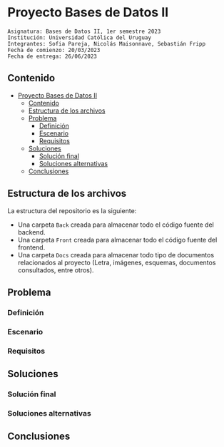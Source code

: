 # Proyecto Bases de Datos II
    Asignatura: Bases de Datos II, 1er semestre 2023
    Institución: Universidad Católica del Uruguay
    Integrantes: Sofia Pareja, Nicolás Maisonnave, Sebastián Fripp
    Fecha de comienzo: 20/03/2023
    Fecha de entrega: 26/06/2023

## Contenido
- [Proyecto Bases de Datos II](#proyecto-bases-de-datos-ii)
  - [Contenido](#contenido)
  - [Estructura de los archivos](#estructura-de-los-archivos)
  - [Problema](#problema)
    - [Definición](#definición)
    - [Escenario](#escenario)
    - [Requisitos](#requisitos)
  - [Soluciones](#soluciones)
    - [Solución final](#solución-final)
    - [Soluciones alternativas](#soluciones-alternativas)
  - [Conclusiones](#conclusiones)

## Estructura de los archivos
La estructura del repositorio es la siguiente:
- Una carpeta `Back` creada para almacenar todo el código fuente del backend.
- Una carpeta `Front` creada para almacenar todo el código fuente del frontend.
- Una carpeta `Docs` creada para almacenar todo tipo de documentos relacionados al proyecto (Letra, imágenes, esquemas, documentos consultados, entre otros).

## Problema

### Definición
### Escenario
### Requisitos

## Soluciones
### Solución final
### Soluciones alternativas

## Conclusiones